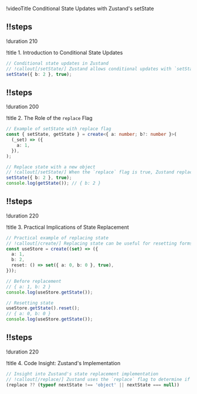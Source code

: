 !videoTitle Conditional State Updates with Zustand's setState

## !!steps

!duration 210

!title 1. Introduction to Conditional State Updates

```ts ! zustand/src/vanilla.ts
// Conditional state updates in Zustand
// !callout[/setState/] Zustand allows conditional updates with `setState`, where the second argument can control whether to merge or replace the state.
setState({ b: 2 }, true);
```

## !!steps

!duration 200

!title 2. The Role of the `replace` Flag

```ts ! zustand/src/vanilla.ts
// Example of setState with replace flag
const { setState, getState } = create<{ a: number; b?: number }>(
  (_set) => ({
    a: 1,
  }),
);

// Replace state with a new object
// !callout[/setState/] When the `replace` flag is true, Zustand replaces the entire state with the new state object, instead of merging it.
setState({ b: 2 }, true);
console.log(getState()); // { b: 2 }
```

## !!steps

!duration 220

!title 3. Practical Implications of State Replacement

```ts ! zustand/src/vanilla.ts
// Practical example of replacing state
// !callout[/create/] Replacing state can be useful for resetting forms, clearing data, or loading new datasets without preserving previous state values.
const useStore = create((set) => ({
  a: 1,
  b: 2,
  reset: () => set({ a: 0, b: 0 }, true),
}));

// Before replacement
// { a: 1, b: 2 }
console.log(useStore.getState()); 

// Resetting state
useStore.getState().reset();
// { a: 0, b: 0 }
console.log(useStore.getState()); 
```

## !!steps

!duration 220

!title 4. Code Insight: Zustand's Implementation

```ts ! zustand/src/vanilla.ts
// Insight into Zustand's state replacement implementation
// !callout[/replace/] Zustand uses the `replace` flag to determine if the next state should replace the current state or be merged with it.
(replace ?? (typeof nextState !== 'object' || nextState === null))
```